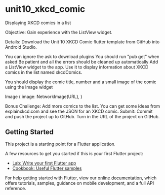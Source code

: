 # unit10_xkcd_comic

Displaying XKCD comics in a list

Objective: 
Gain experience with the ListView widget.

Details:
Download the Unit 10 XKCD Comic flutter template from GitHub into Android Studio.

You can ignore the ask to download plugins
You should run "pub get" when asked
Be patient and all the errors should be cleaned up automatically
Add a ListView widget to the app. Use it to display information about XKCD comics in the list named xkcdComics.

You should display the comic title, number and a small image of the comic using the Image widget

Image (
     image: NetworkImage(URL),
)

Bonus Challenge:
Add more comics to the list.  You can get some ideas from explainxkcd.com and see the JSON for an XKCD comic.
Submit:
Commit and push the project up to GitHub. Turn in the URL of the project on GitHub.

## Getting Started

This project is a starting point for a Flutter application.

A few resources to get you started if this is your first Flutter project:

- [Lab: Write your first Flutter app](https://flutter.dev/docs/get-started/codelab)
- [Cookbook: Useful Flutter samples](https://flutter.dev/docs/cookbook)

For help getting started with Flutter, view our
[online documentation](https://flutter.dev/docs), which offers tutorials,
samples, guidance on mobile development, and a full API reference.
